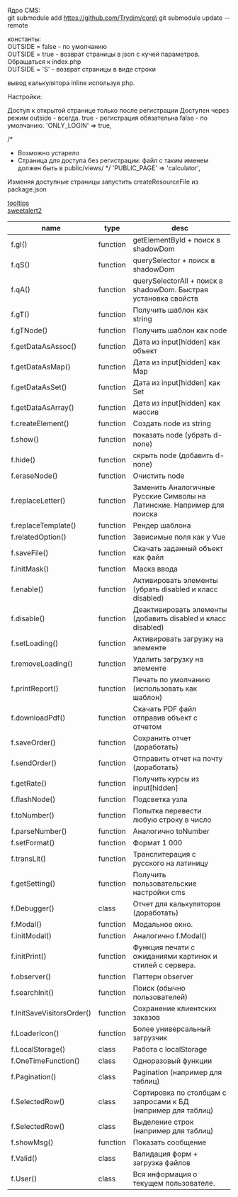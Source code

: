 Ядро CMS:\
git submodule add https://github.com/Trydim/core\
git submodule update --remote

константы: \
 OUTSIDE = false - по умолчанию \
 OUTSIDE = true - возврат страницы в json с кучей параметров. Обращаться к index.php \
 OUTSIDE = 'S'  - возврат страницы в виде строки
 
 
 вывод калькулятора inline используя php.
 <?= require './calc/outside.php'; ?>

Настройки:

  Доступ к открытой странице только после регистрации
    Доступен через режим outside - всегда.
    true - регистрация обязательна
    false - по умолчанию.
  'ONLY_LOGIN' => true,
  
  /*
   * Возможно устарело
   * Страница для доступа без регистрации: файл с таким именем должен быть в public/views/
   */
  'PUBLIC_PAGE' => 'calculator',


Изменяя доступные страницы запустить createResourceFile из package.json

[tooltips](https://f3oall.github.io/awesome-notifications/docs/) \
[sweetalert2](https://sweetalert2.github.io/)

name | type | desc
---|---|---
f.gI() | function | getElementById + поиск в shadowDom
f.qS() | function | querySelector + поиск в shadowDom
f.qA() | function | querySelectorAll + поиск в shadowDom. Быстрая установка свойств
f.gT() | function | Получить шаблон как string
f.gTNode() | function | Получить шаблон как node
f.getDataAsAssoc() | function | Дата из input[hidden] как объект
f.getDataAsMap() | function | Дата из input[hidden] как Map
f.getDataAsSet() | function | Дата из input[hidden] как Set
f.getDataAsArray() | function | Дата из input[hidden] как массив
f.createElement() | function | Создать node из string
f.show() | function | показать node (убрать d-none)
f.hide() | function | скрыть node (добавить d-none)
f.eraseNode() | function | Очистить node
f.replaceLetter() | function | Заменить Аналогичные Русские Символы на Латинские. Например для поиска
f.replaceTemplate() | function | Рендер шаблона
f.relatedOption() | function | Зависимые поля как у Vue
f.saveFile() | function | Скачать заданный объект как файл
f.initMask() | function | Маска ввода
f.enable() | function | Активировать элементы (убрать disabled и класс disabled)
f.disable() | function | Деактивировать элементы (добавить disabled и класс disabled)
f.setLoading() | function | Активировать загрузку на элементе
f.removeLoading() | function | Удалить загрузку на элементе
f.printReport() | function | Печать по умолчанию (использовать как шаблон)
f.downloadPdf() | function | Скачать PDF файл отправив объект с отчетом
f.saveOrder() | function | Сохранить отчет (доработать)
f.sendOrder() | function | Отправить отчет на почту (доработать)
f.getRate() | function | Получить курсы из input[hidden]
f.flashNode() | function | Подсветка узла
f.toNumber() | function | Попытка перевести любую строку в число
f.parseNumber() | function | Аналогично toNumber
f.setFormat() | function | Формат 1 000
f.transLit() | function | Транслитерация с русского на латиницу
f.getSetting() | function | Получить пользовательские настройки cms
f.Debugger() | class | Отчет для калькуляторов (доработать)
f.Modal() | function | Модальное окно.
f.initModal() | function | Аналогично f.Modal()
f.initPrint() | function | Функция печати с ожиданиями картинок и стилей с сервера.
f.observer() | function | Паттерн observer
f.searchInit() | function | Поиск (обычно пользователей)
f.InitSaveVisitorsOrder() | function | Сохранение клиентских заказов
f.LoaderIcon() | function | Более универсальный загрузчик
f.LocalStorage() | class | Работа с localStorage
f.OneTimeFunction() | class | Одноразовый функции
f.Pagination() | class | Pagination (например для таблиц)
f.SelectedRow() | class | Сортировка по столбцам с запросами к БД (например для таблиц)
f.SelectedRow() | class | Выделение строк (например для таблиц)
f.showMsg() | function | Показать сообщение
f.Valid() | class | Валидация форм + загрузка файлов
f.User() | class | Вся информация о текущем пользователе.

